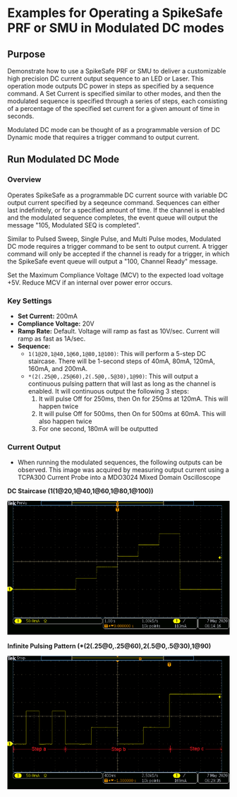 # Examples for Operating a SpikeSafe PRF or SMU in Modulated DC modes

## **Purpose**
Demonstrate how to use a SpikeSafe PRF or SMU to deliver a customizable high precision DC current output sequence to an LED or Laser.  This operation mode outputs DC power in steps as specified by a sequence command. A Set Current is specified similar to other modes, and then the modulated sequence is specified through a series of steps, each consisting of a percentage of the specified set current for a given amount of time in seconds.

Modulated DC mode can be thought of as a programmable version of DC Dynamic mode that requires a trigger command to output current.

## **Run Modulated DC Mode**

### Overview 
Operates SpikeSafe as a programmable DC current source with variable DC output current specified by a seqeunce command. Sequences can either last indefinitely, or for a specified amount of time. If the channel is enabled and the modulated sequence completes, the event queue will output the message "105, Modulated SEQ is completed".

Similar to Pulsed Sweep, Single Pulse, and Multi Pulse modes, Modulated DC mode requires a trigger command to be sent to output current. A trigger command will only be accepted if the channel is ready for a trigger, in which the SpikeSafe event queue will output a "100, Channel Ready" message.

Set the Maximum Compliance Voltage (MCV) to the expected load voltage +5V. Reduce MCV if an internal over power error occurs. 

### Key Settings 
- **Set Current:** 200mA
- **Compliance Voltage:** 20V
- **Ramp Rate:** Default. Voltage will ramp as fast as 10V/sec. Current will ramp as fast as 1A/sec.
- **Sequence:**
    - `1(1@20,1@40,1@60,1@80,1@100)`: This will perform a 5-step DC staircase. There will be 1-second steps of 40mA, 80mA, 120mA, 160mA, and 200mA.
    - `*(2(.25@0,.25@60),2(.5@0,.5@30),1@90)`: This will output a continuous pulsing pattern that will last as long as the channel is enabled. It will continuous output the following 3 steps:
        1. It will pulse Off for 250ms, then On for 250ms at 120mA. This will happen twice
        2. It will pulse Off for 500ms, then On for 500ms at 60mA. This will also happen twice 
        3. For one second, 180mA will be outputted

### Current Output
- When running the modulated sequences, the following outputs can be observed. This image was acquired by measuring output current using a TCPA300 Current Probe into a MDO3024 Mixed Domain Oscilloscope

**DC Staircase (1(1@20,1@40,1@60,1@80,1@100))**

![](DC_Staircase_Sequence.png)

**Infinite Pulsing Pattern (*(2(.25@0,.25@60),2(.5@0,.5@30),1@90)**

![](Pulsing_Pattern_Sequence.png)

